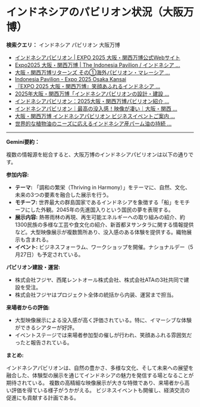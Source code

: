 # インドネシアのパビリオン状況（大阪万博）

**検索クエリ：** インドネシア パビリオン 大阪万博

- [インドネシアパビリオン | EXPO 2025 大阪・関西万博公式Webサイト](https://www.expo2025.or.jp/official-participant/indonesia/)
- [Expo2025 大阪・関西万博 | The Indonesia Pavilion / インドネシア ...](https://www.instagram.com/p/C6s6GRiu_ZW/)
- [大阪・関西万博リターンズ その①海外パビリオン・マレーシア ...](https://ameblo.jp/mamehana0705/entry-12897501153.html)
- [Indonesia Pavilion - Expo 2025 Osaka Kansai](https://expo2025indonesia.id/)
- [『EXPO 2025 大阪・関西万博』笑顔あふれるインドネシア ...](https://note.com/yamada_tourist/n/n27bea8822b97)
- [2025年大阪・関西万博「インドネシアパビリオンの設計・建設 ...](https://www.fujiya-net.co.jp/news/20240501)
- [インドネシアパビリオン：2025大阪・関西万博パビリオン紹介 ...](https://www.nippon.com/ja/guide-to-japan/expo2025021/)
- [インドネシアパビリオン｜最高の没入感！映像が凄い｜大阪・関西 ...](https://note.com/nobuo_itsuki/n/nc10e4284d765)
- [大阪・関西万博 インドネシアパビリオン ビジネスイベントご案内 ...](https://bkpm-jpn.com/osakaexpo2025/)
- [世界的な植物油のニーズに応えるインドネシア産パーム油の持続 ...](https://theme-weeks.expo2025.or.jp/program/detail/6736f12e30e34.html)


---

**Gemini要約：**

複数の情報源を総合すると、大阪万博のインドネシアパビリオンは以下の通りです。

**参加内容:**

* **テーマ:** 「調和の繁栄（Thriving in Harmony）」をテーマに、自然、文化、未来の3つの要素を融合した展示を行う。
* **モチーフ:** 世界最大の群島国家であるインドネシアを象徴する「船」をモチーフにした外観。2045年の先進国入りという国民の夢を表現する。
* **展示内容:** 熱帯雨林の再現、再生可能エネルギーへの取り組みの紹介、約1300民族の多様な工芸や食文化の紹介、新首都ヌサンタラに関する情報提供など。大型映像展示が複数箇所あり、没入感のある体験を提供する。織物展示も含まれる。
* **イベント:** ビジネスフォーラム、ワークショップを開催。ナショナルデー（5月27日）も予定されている。

**パビリオン建設・運営:**

* 株式会社フジヤ、西尾レントオール株式会社、株式会社ATAの3社共同で建設を受注。
* 株式会社フジヤはプロジェクト全体の統括から内装、運営まで担当。


**来場者からの評価:**

* 大型映像展示による没入感が高く評価されている。特に、イマーシブな体験ができるシアターが好評。
* イベントステージでは来場者参加型の催しが行われ、笑顔あふれる雰囲気だったと報告されている。


**まとめ:**

インドネシアパビリオンは、自然の豊かさ、多様な文化、そして未来への展望を融合した、体験型の展示を通じてインドネシアの魅力を発信する場となることが期待されている。  複数の高精細な映像展示が大きな特徴であり、来場者から高い評価を得ている様子がうかがえる。  ビジネスイベントも開催し、経済交流の促進にも貢献する計画である。


